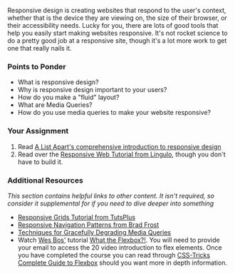 Responsive design is creating websites that respond to the user's context, whether that is the device they are viewing on, the size of their browser, or their accessibility needs.  Lucky for you, there are lots of good tools that help you easily start making websites responsive.  It's not rocket science to do a pretty good job at a responsive site, though it's a lot more work to get one that really nails it.

### Points to Ponder

* What is responsive design?
* Why is responsive design important to your users?
* How do you make a "fluid" layout?
* What are Media Queries?
* How do you use media queries to make your website responsive?

### Your Assignment

1. Read [A List Apart's comprehensive introduction to responsive design](http://alistapart.com/article/responsive-web-design)
2. Read over the [Responsive Web Tutorial from Lingulo](http://www.lingulo.com/tutorials/css/how-to-build-a-html5-website-from-scratch), though you don't have to build it.

### Additional Resources

*This section contains helpful links to other content. It isn't required, so consider it supplemental for if you need to dive deeper into something*

* [Responsive Grids Tutorial from TutsPlus](http://webdesign.tutsplus.com/tutorials/htmlcss-tutorials/a-basic-responsive-grid-plus-handy-css3-media-query-reporter/)
* [Responsive Navigation Patterns from Brad Frost](http://bradfrostweb.com/blog/web/responsive-nav-patterns/)
* [Techniques for Gracefully Degrading Media Queries](http://coding.smashingmagazine.com/2011/08/10/techniques-for-gracefully-degrading-media-queries/)
* Watch [Wes Bos'](https://twitter.com/wesbos) tutorial [What the Flexbox?!](https://flexbox.io/). You will need to provide your email to access the 20 video introduction to flex elements. Once you have completed the course you can read through [CSS-Tricks Complete Guide to Flexbox](https://css-tricks.com/snippets/css/a-guide-to-flexbox/) should you want more in depth information.

